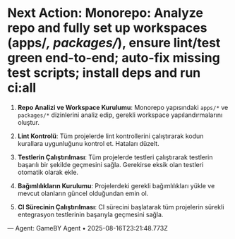 # Next Action: Monorepo: Analyze repo and fully set up workspaces (apps/*, packages/*), ensure lint/test green end-to-end; auto-fix missing test scripts; install deps and run ci:all

1. **Repo Analizi ve Workspace Kurulumu**: Monorepo yapısındaki `apps/*` ve `packages/*` dizinlerini analiz edip, gerekli workspace yapılandırmalarını oluştur.

2. **Lint Kontrolü**: Tüm projelerde lint kontrollerini çalıştırarak kodun kurallara uygunluğunu kontrol et. Hataları düzelt.

3. **Testlerin Çalıştırılması**: Tüm projelerde testleri çalıştırarak testlerin başarılı bir şekilde geçmesini sağla. Gerekirse eksik olan testleri otomatik olarak ekle.

4. **Bağımlılıkların Kurulumu**: Projelerdeki gerekli bağımlılıkları yükle ve mevcut olanların güncel olduğundan emin ol.

5. **CI Sürecinin Çalıştırılması**: CI sürecini başlatarak tüm projelerin sürekli entegrasyon testlerinin başarıyla geçmesini sağla.

— Agent: GameBY Agent • 2025-08-16T23:21:48.773Z
